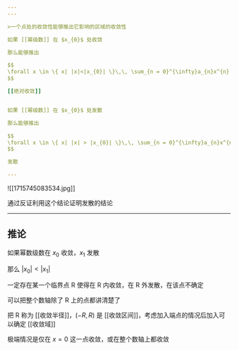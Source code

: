 ```yaml
---
---

>一个点处的收敛性能够推出它影响的区域的收敛性

如果 [[幂级数]] 在 $x_{0}$ 处收敛

那么能够推出

$$
\forall x \in \{ x| |x|<|x_{0}| \}\,\, \sum_{n = 0}^{\infty}a_{n}x^{n}
$$

[[绝对收敛]]


如果 [[幂级数]] 在 $x_{0}$ 处发散

那么能够推出

$$
\forall x \in \{ x| |x| > |x_{0}| \}\,\, \sum_{n = 0}^{\infty}a_{n}x^{n}
$$

发散

---
```

![[1715745083534.jpg]]

通过反证利用这个结论证明发散的结论

---

## 推论

如果幂数级数在 $x_{0}$ 收敛，$x_{1}$ 发散

那么 $|x_{0}|< |x_{1}|$

一定存在某一个临界点 R 使得在 R 内收敛，在 R 外发散，在该点不确定

可以把整个数轴除了 R 上的点都讲清楚了

把 R 称为 [[收敛半径]]，$(-R,R)$ 是 [[收敛区间]]，考虑加入端点的情况后加入可以确定 [[收敛域]]

极端情况是仅在 $x=0$ 这一点收敛，或在整个数轴上都收敛
